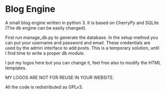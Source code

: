 # Blog Engine
A small blog engine written in python 3. It is based on CherryPy and SQLite
(The db engine can be easily changed). 

First run manage_db.py to generate the database.
In the setup method you can put your username and password and email. These credentials are used by the admin interface to add posts. 
This is a temporary solution, until I find time to write a proper db module.

I put my logos here but you can change it, feel free also to modify the HTML templates.

MY LOGOS ARE NOT FOR REUSE IN YOUR WEBSITE.

All the code is redistributed as GPLv3.
